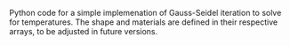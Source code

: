 Python code for a simple implemenation of Gauss-Seidel iteration to solve for temperatures. The shape and materials are defined in their respective arrays, to be adjusted in future versions. 